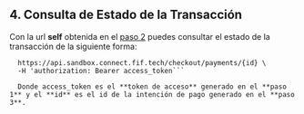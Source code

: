 ## 4. Consulta de Estado de la Transacción

Con la url **self** obtenida en el [paso 2](intencion-de-pago-wp.md) puedes consultar el estado de la transacción de la siguiente forma:

```curl -X GET \
  https://api.sandbox.connect.fif.tech/checkout/payments/{id} \
  -H 'authorization: Bearer access_token```
  
  Donde access_token es el **token de acceso** generado en el **paso 1** y el **id** es el id de la intención de pago generado en el **paso 3**.
